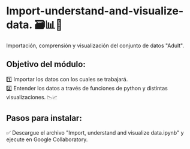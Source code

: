 # Import-understand-and-visualize-data. 🗃️📊🐍
Importación, comprensión y visualización del conjunto de datos "Adult".

## Objetivo del módulo: 
1️⃣ Importar los datos con los cuales se trabajará.  
2️⃣ Entender los datos a través de funciones de python y distintas visualizaciones. 📉📈

## Pasos para instalar:
✅ Descargue el archivo "Import, understand and visualize data.ipynb" y ejecute en Google Collaboratory.
 
